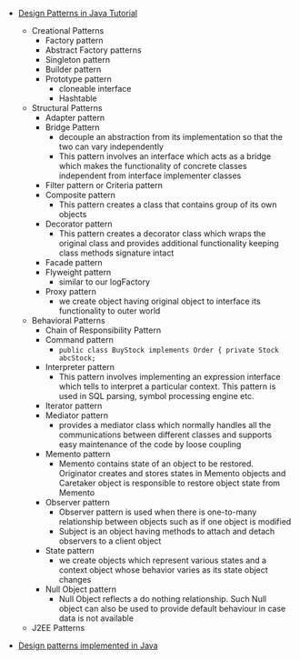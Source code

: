  - [Design Patterns in Java Tutorial](http://www.tutorialspoint.com/design_pattern/)
    - Creational Patterns   
        - Factory pattern
        - Abstract Factory patterns
        - Singleton pattern
        - Builder pattern
        - Prototype pattern
            - cloneable interface
            - Hashtable
    - Structural Patterns
        - Adapter pattern
        - Bridge Pattern
            - decouple an abstraction from its implementation so that the two can vary independently
            - This pattern involves an interface which acts as a bridge which makes the functionality of concrete classes independent from interface implementer classes
        - Filter pattern or Criteria pattern
        - Composite pattern
            - This pattern creates a class that contains group of its own objects
        - Decorator pattern
            - This pattern creates a decorator class which wraps the original class and provides additional functionality keeping class methods signature intact
        - Facade pattern
        - Flyweight pattern
            - similar to our logFactory
        - Proxy pattern
            - we create object having original object to interface its functionality to outer world
    - Behavioral Patterns
        - Chain of Responsibility Pattern
        - Command pattern
            - ```public class BuyStock implements Order { private Stock abcStock;```
        - Interpreter pattern
            - This pattern involves implementing an expression interface which tells to interpret a particular context. This pattern is used in SQL parsing, symbol processing engine etc.
        - Iterator pattern
        - Mediator pattern
            - provides a mediator class which normally handles all the communications between different classes and supports easy maintenance of the code by loose coupling
        - Memento pattern
            - Memento contains state of an object to be restored. Originator creates and stores states in Memento objects and Caretaker object is responsible to restore object state from Memento
        - Observer pattern
            - Observer pattern is used when there is one-to-many relationship between objects such as if one object is modified
            - Subject is an object having methods to attach and detach observers to a client object
        - State pattern
            - we create objects which represent various states and a context object whose behavior varies as its state object changes
        - Null Object pattern
            - Null Object reflects a do nothing relationship. Such Null object can also be used to provide default behaviour in case data is not available
    - J2EE Patterns
 
 - [Design patterns implemented in Java](https://github.com/iluwatar/java-design-patterns)